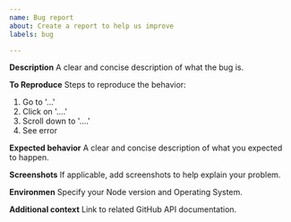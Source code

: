 ```yaml
---
name: Bug report
about: Create a report to help us improve
labels: bug

---
```


**Description**
A clear and concise description of what the bug is.

**To Reproduce**
Steps to reproduce the behavior:
1. Go to '...'
2. Click on '....'
3. Scroll down to '....'
4. See error

**Expected behavior**
A clear and concise description of what you expected to happen.

**Screenshots**
If applicable, add screenshots to help explain your problem.

**Environmen**
Specify your Node version and Operating System.

**Additional context**
Link to related GitHub API documentation.
